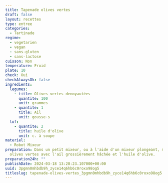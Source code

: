 ```yaml
---
title: Tapenade olives vertes
draft: false
layout: recettes
type: entree
categories:
  - Tartinade
regime:
  - vegetarien
  - vegan
  - sans-gluten
  - sans-lactose
cuisson: Non
temperature: Froid
plate: 10
check: Oui
checkAlwaysOk: false
ingredients:
  legumes:
    - title: Olives vertes denoyautées
      quantite: 100
      unit: grammes
    - quantite: 1
      title: Ail
      unit: gousse·s
  lof:
    - quantite: 2
      title: huile d'olive
      unit: c. à soupe
materiel:
  - Robot Mixeur
preparation: Dans un petit mixeur, ou à l'aide d'un mixeur plongeant, mixer les
  olives vertes avec l'ail grossièrement hâchée et l'huile d'olive.
preparation24h: ""
publishDate: 2024-03-18 13:28:23.107000+00:00
uuid: 3pgmn0mhbdb9h_zyce14q6hb6c0roxo98og5
titleslug: tapenade-olives-vertes_3pgmn0mhbdb9h_zyce14q6hb6c0roxo98og5
---
```

